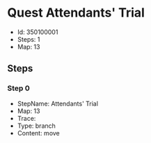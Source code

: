 # Quest Attendants' Trial

- Id: 350100001
- Steps: 1
- Map: 13

## Steps

### Step 0
- StepName:  Attendants' Trial
- Map:  13
- Trace:  
- Type:  branch
- Content:  move


